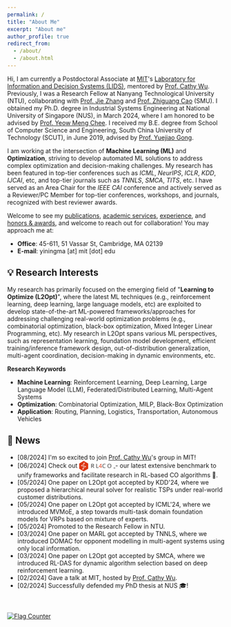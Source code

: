 ```yaml
---
permalink: /
title: "About Me"
excerpt: "About me"
author_profile: true
redirect_from: 
  - /about/
  - /about.html
---
```


Hi, I am currently a Postdoctoral Associate at [MIT](https://www.mit.edu/)'s [Laboratory for Information and Decision Systems (LIDS)](https://lids.mit.edu/), mentored by [Prof. Cathy Wu](http://www.wucathy.com/blog/). Previously, I was a Research Fellow at Nanyang Technological University (NTU), collaborating with [Prof. Jie Zhang](https://personal.ntu.edu.sg/zhangj/) and [Prof. Zhiguang Cao](https://zhiguangcaosg.github.io/) (SMU). I obtained my Ph.D. degree in Industrial Systems Engineering at National University of Singapore (NUS), in March 2024, where I am honored to be advised by [Prof. Yeow Meng Chee](https://ymchee66.github.io/home/). I received my B.E. degree from School of Computer Science and Engineering, South China University of Technology (SCUT), in June 2019, advised by [Prof. Yuejiao Gong](https://scholar.google.com/citations?user=Mi0Zu3IAAAAJ&hl=en).

I am working at the intersection of **Machine Learning (ML)** and **Optimization**, striving to develop automated ML solutions to address complex optimization and decision-making challenges. My research has been featured in top-tier conferences such as *ICML*, *NeurIPS*, *ICLR*, *KDD*, *IJCAI*, etc, and top-tier journals such as *TNNLS*, *SMCA*, *TITS*, etc. I have served as an Area Chair for the *IEEE CAI* conference and actively served as a Reviewer/PC Member for top-tier conferences, workshops, and journals, recognized with best reviewer awards.

Welcome to see my [publications](https://yining043.github.io/publications/), [academic services](https://yining043.github.io/service/), [experience](https://yining043.github.io/experience/), and [honors & awards](https://yining043.github.io/honors/), and welcome to reach out for collaboration! You may approach me at:
* **Office**: 45-611, 51 Vassar St, Cambridge, MA 02139 
* **E-mail**: yiningma [at] mit [dot] edu


💡 Research Interests
-----
My research has primarily focused on the emerging field of "**Learning to Optimize (L2Opt)**", where the latest ML techniques (e.g., reinforcement learning, deep learning, large language models, etc) are exploited to develop state-of-the-art ML-powered frameworks/approaches for addressing challenging real-world optimization problems (e.g., combinatorial optimization, black-box optimization, Mixed Integer Linear Programming, etc). My research in L2Opt spans various ML perspectives, such as representation learning, foundation model development, efficient training/inference framework design, out-of-distribution generalization, multi-agent coordination, decision-making in dynamic environments, etc.

**Research Keywords**
- **Machine Learning**: Reinforcement Learning, Deep Learning, Large Language Model (LLM), Federated/Distributed Learning, Multi-Agent Systems
- **Optimization**: Combinatorial Optimization, MILP, Black-Box Optimization
- **Application**: Routing, Planning, Logistics, Transportation, Autonomous Vehicles

🎉 News
-----
* [08/2024] I'm so excited to join [Prof. Cathy Wu](http://www.wucathy.com/blog/)'s group in MIT!
* [06/2024] Check out <a href="https://arxiv.org/abs/2306.17100" target="_blank">
    <img src="https://raw.githubusercontent.com/ai4co/assets/main/svg/rl4co_animated_full.svg" alt="RL4CO" style="width: 80px; height: auto; vertical-align: middle;">
</a> - our latest extensive benchmark to unify frameworks and facilitate research in RL-based CO algorithms 🚀.
* [05/2024] One paper on L2Opt got accepted by KDD'24, where we proposed a hierarchical neural solver for realistic TSPs under real-world customer distributions.
* [05/2024] One paper on L2Opt got accepted by ICML'24, where we introduced MVMoE, a step towards multi-task domain foundation models for VRPs based on mixture of experts.
* [05/2024] Promoted to the Research Fellow in NTU.
* [03/2024] One paper on MARL got accepted by TNNLS, where we introduced DOMAC for opponent modelling in multi-agent systems using only local information.
* [03/2024] One paper on L2Opt got accepted by SMCA, where we introduced RL-DAS for dynamic algorithm selection based on deep reinforcement learning.
* [02/2024] Gave a talk at MIT, hosted by [Prof. Cathy Wu](http://www.wucathy.com/blog/).
* [02/2024] Successfully defended my PhD thesis at NUS 🎓!

<br/>
<br>
<a href="https://info.flagcounter.com/kHt2"><img src="https://s01.flagcounter.com/count2/kHt2/bg_FFFFFF/txt_000000/border_CCCCCC/columns_2/maxflags_10/viewers_0/labels_0/pageviews_0/flags_0/percent_0/" alt="Flag Counter" border="0"></a>

